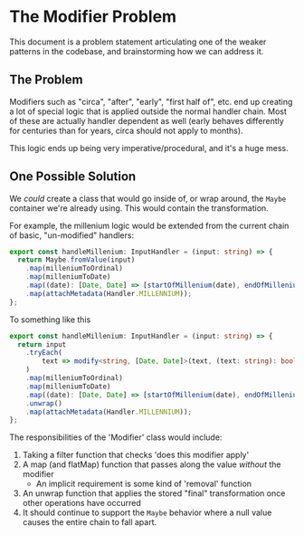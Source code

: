 # The Modifier Problem

This document is a problem statement articulating one of the weaker patterns in the codebase, and brainstorming how we can address it.

## The Problem

Modifiers such as "circa", "after", "early", "first half of", etc. end up creating a lot of special logic that is applied outside the normal handler chain. Most of these are actually handler dependent as well (early behaves differently for centuries than for years, circa should not apply to months).

This logic ends up being very imperative/procedural, and it's a huge mess.

## One Possible Solution

We _could_ create a class that would go inside of, or wrap around, the `Maybe` container we're already using. This would contain the transformation.

For example, the millenium logic would be extended from the current chain of basic, "un-modified" handlers:

```ts
export const handleMillenium: InputHandler = (input: string) => {
  return Maybe.fromValue(input)
    .map(milleniumToOrdinal)
    .map(milleniumToDate)
    .map((date): [Date, Date] => [startOfMillenium(date), endOfMillenium(date)])
    .map(attachMetadata(Handler.MILLENNIUM));
};
```

To something like this
```ts
export const handleMillenium: InputHandler = (input: string) => {
  return input
    .tryEach(
        text => modify<string, [Date, Date]>(text, (text: string): boolean => textHasModifier(text), (dates: [Date, Date]) => transformDatesWithModifier(dates))
    )
    .map(milleniumToOrdinal)
    .map(milleniumToDate)
    .map((date): [Date, Date] => [startOfMillenium(date), endOfMillenium(date)])
    .unwrap()
    .map(attachMetadata(Handler.MILLENNIUM));
};
```

The responsibilities of the 'Modifier' class would include:
1. Taking a filter function that checks 'does this modifier apply'
2. A map (and flatMap) function that passes along the value _without_ the modifier
    - An implicit requirement is some kind of 'removal' function
3. An unwrap function that applies the stored "final" transformation once other operations have occurred
4. It should continue to support the `Maybe` behavior where a null value causes the entire chain to fall apart.